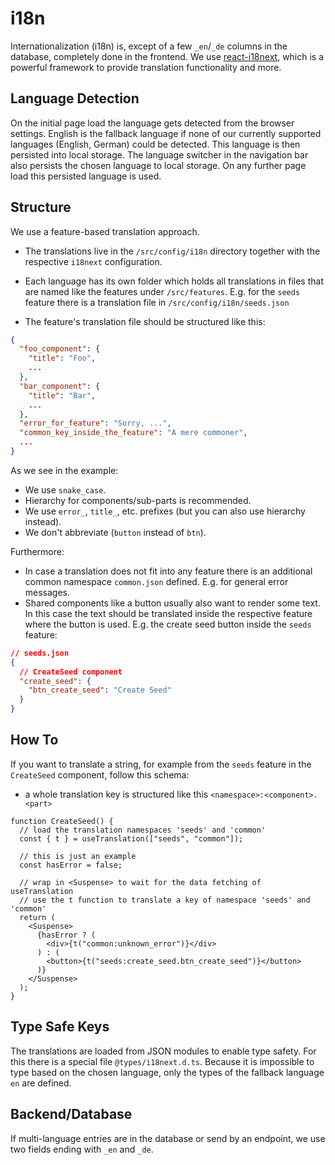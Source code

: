 # i18n

Internationalization (i18n) is, except of a few `_en`/`_de` columns in the database, completely done in the frontend.
We use [react-i18next](https://react.i18next.com/latest/usetranslation-hook), which is a powerful framework to provide translation functionality and more.

## Language Detection

On the initial page load the language gets detected from the browser settings.
English is the fallback language if none of our currently supported languages (English, German) could be detected.
This language is then persisted into local storage.
The language switcher in the navigation bar also persists the chosen language to local storage.
On any further page load this persisted language is used.

## Structure

We use a feature-based translation approach.

- The translations live in the `/src/config/i18n` directory together with the respective `i18next` configuration.
- Each language has its own folder which holds all translations in files that are named like the features under `/src/features`.
  E.g. for the `seeds` feature there is a translation file in `/src/config/i18n/seeds.json`

- The feature's translation file should be structured like this:

```json
{
  "foo_component": {
    "title": "Foo",
    ...
  },
  "bar_component": {
    "title": "Bar",
    ...
  },
  "error_for_feature": "Sorry, ...",
  "common_key_inside_the_feature": "A mere commoner",
  ...
}
```

As we see in the example:

- We use `snake_case`.
- Hierarchy for components/sub-parts is recommended.
- We use `error_`, `title_`, etc. prefixes (but you can also use hierarchy instead).
- We don't abbreviate (`button` instead of `btn`).

Furthermore:

- In case a translation does not fit into any feature there is an additional common namespace `common.json` defined.
  E.g. for general error messages.
- Shared components like a button usually also want to render some text.
  In this case the text should be translated inside the respective feature where the button is used.
  E.g. the create seed button inside the `seeds` feature:

```json
// seeds.json
{
  // CreateSeed component
  "create_seed": {
    "btn_create_seed": "Create Seed"
  }
}
```

## How To

If you want to translate a string, for example from the `seeds` feature in the `CreateSeed` component, follow this schema:

- a whole translation key is structured like this `<namespace>:<component>.<part>`

```tsx
function CreateSeed() {
  // load the translation namespaces 'seeds' and 'common'
  const { t } = useTranslation(["seeds", "common"]);

  // this is just an example
  const hasError = false;

  // wrap in <Suspense> to wait for the data fetching of useTranslation
  // use the t function to translate a key of namespace 'seeds' and 'common'
  return (
    <Suspense>
      {hasError ? (
        <div>{t("common:unknown_error")}</div>
      ) : (
        <button>{t("seeds:create_seed.btn_create_seed")}</button>
      )}
    </Suspense>
  );
}
```

## Type Safe Keys

The translations are loaded from JSON modules to enable type safety.
For this there is a special file `@types/i18next.d.ts`.
Because it is impossible to type based on the chosen language, only the types of the fallback language `en` are defined.

## Backend/Database

If multi-language entries are in the database or send by an endpoint, we use two fields ending with `_en` and `_de`.
